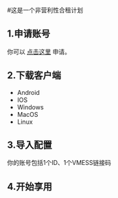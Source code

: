#这是一个非营利性合租计划


## 1.申请账号

你可以 [点击这里](http://t.cn/EaVpByR) 申请。

## 2.下载客户端

* Android
* IOS
* Windows
* MacOS
* Linux

## 3.导入配置

你的账号包括1个ID、1个VMESS链接码

## 4.开始享用


